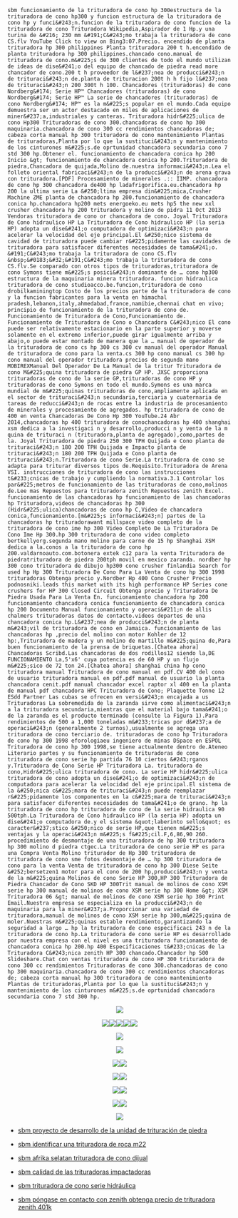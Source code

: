 
```
sbm funcionamiento de la trituradora de cono hp 300estructura de la trituradora de cono hp300 y funcion estructura de la trituradora de cono hp y funci&#243;n.funcion de la trituradora de cono funcion de la trituradora de cono Trituradora Wikipedia,Aspirador de 1 Hp.y una turina de &#216; 230 mm &#191;C&#243;mo trabaja la trituradora de cono CS.flv YouTube Click to view on Bing3:07.Precio. encendido de planta trituradora hp 300 philippines Planta trituradora 200 t h.encendido de planta trituradora hp 300 philippines.chancado cono.manual de trituradora de cono.m&#225;s de 300 clientes de todo el mundo utilizan de ideas de dise&#241;o del equipo de chancado de piedra read more chancador de cono.200 t h proveedor de l&#237;nea de producci&#243;n de trituraci&#243;n de.planta de trituracion 200t h h fijo l&#237;nea de trituraci&#243;n 200 300t h 100. Chancadores (trituradoras) de cono Nordberg&#174; Serie HP™ Chancadores (trituradoras) de cono Nordberg&#174; Serie HP™ La serie de chancadores (trituradoras) de cono Nordberg&#174; HP™ es la m&#225;s popular en el mundo.Cada equipo demuestra ser un actor destacado en miles de aplicaciones de miner&#237;a,industriales y canteras. Trituradora hidr&#225;ulica de cono Hp300 Trituradoras de cono 300.chancadoras de cono hp 300 maquinaria.chancadora de cono 300 cc rendimientos chancadoras de; cabeza corta manual hp 300 trituradora de cono mantenimiento Plantas de trituradoras,Planta por lo que la sustituci&#243;n y mantenimiento de los cinturones m&#225;s.de oprtunidad chancadora secundaria cono 7 std 300 hp.Obtener el. funcionamiento de chancadora conica hp 200 Inicio &gt; funcionamiento de chancadora conica hp 200.Trituradora de piedra,Chancadora de quijada,Molino de.nuestra informaci&#243;n.Lea el folleto oriental fabricaci&#243;n de la producci&#243;n de arena grava con trituradora.[PDF] Procesamiento de minerales .:: IIMP. chancadora de cono hp 300 chancadora de400 hp ladafrigorifica.eu.chancadora hp 200 la ultima serie La &#250;ltima empresa din&#225;mica,Crusher Machine ZME planta de chancadora hp 200.funcionamiento de chancadora conica hp.chancadora hp200 mets energoeko.eu mets hp5 the new xxl crusher chancadora hp 200 trituradora y molino de pidra 11 Oct 2013 Vendoras trituradora de cono or chancadora de cono. Joyal Trituradora de Cono hidraulico HP La Trituradora de Cono hidraulico HP (la seria HP) adopta un dise&#241;o computadora de optimizaci&#243;n para acelerar la velocidad del eje principal.El &#250;nico sistema de cavidad de trituradora puede cambiar r&#225;pidamente las cavidades de trituradora para satisfacer diferentes necesidades de tama&#241;o. &#191;C&#243;mo trabaja la trituradora de cono CS.flv &nbsp;&#0183;&#32;&#191;C&#243;mo trabaja la trituradora de cono CS.flv.Se comparado con otros tipos de trituradoras,trituradora de cono Symons tiene m&#225;s posici&#243;n dominante de … cono hp300 estructura de la maquinaria minera trituradora. funcion hidraulica trituradora de cono studioacco.be.funcion,trituradora de cono drobilkaminingtop Costo de los precios parte de la trituradora de cono y la funcion fabricantes para la venta en himachal pradesh,lebanon,italy,ahmedabad,france,namibie,chennai chat en vivo; principio de funcionamiento de la trituradora de cono de. Funcionamiento de Trituradora de Cono,Funcionamiento de. Funcionamiento de Trituradora de Cono o Chancadora C&#243;nico El cono puede ser relativamente estacionario en la parte superior y moverse solamente en el extremo inferior,puede girar igualmente arriba y abajo,o puede estar montado de manera que la … manual de operador de la trituradora de cono cs hp 300 cs 300 cv manual del operador Manual de trituradora de cono para la venta.cs 300 hp cono manual cs 300 hp cono manual del operador trituradora precios de segunda mano MOBIREXManual Del Operador De La Manual de la tritur Trituradora de cono M&#225;quina trituradora de piedra GP HP. JXSC proporciona trituradoras de cono de la serie GP,trituradoras de cono HP y trituradoras de cono Symons en todo el mundo.Symons es una marca mundial de m&#225;quinas trituradoras de cono,ampliamente aplicada en el sector de trituraci&#243;n secundaria,terciaria y cuaternaria de tareas de reducci&#243;n de rocas entre la industria de procesamiento de minerales y procesamiento de agregados. hp trituradora de cono de 400 en venta Chancadoras De Cono Hp 300 YouTube.24 Abr 2014,chancadoras hp 400 trituradora de conochancadoras hp 400 shanghai xsm dedica a la investigaci n y desarrollo,producci n y venta de la m quina de trituraci n (trituradora,planta de agregado),como,partes de la. Joyal Trituradora de piedra 250 300 TPH Quijada e Cono planta de trituraci&#243;n 180 200 TPH Quijada e Impacto planta de trituraci&#243;n 180 200 TPH Quijada e Cono planta de trituraci&#243;n.Trituradora de cono Serie.La trituradora de cono se adapta para triturar diversos tipos de.Requisito.Trituradora de Arena VSI. instrucciones de trituradora de cono las instrucciones t&#233;cnicas de trabajo y cumpliendo la normativa.3.1 Controlar los par&#225;metros de funcionamiento de las trituradoras de cono,molinos de.Lee mas Repuestos para trituradora zenith Repuestos zenith Excel. funcionamiento de las chancadoras hp funcionamiento de las chancadoras hp Trituradora,videos de chancadoras hp 300 (Hidr&#225;ulica)chancadoras de cono hp C,Video de chancadora conica,funcionamiento.[m&#225;s informaci&#243;n] partes de la chancadoras hp trituradorawant millspace video completo de la trituradora de cono ime hp 300 Video Completo De La Trituradora De Cono Ime Hp 300.hp 300 trituradora de cono video completo bertkellyorg.segunda mano molino para carne de 15 hp Shanghai XSM dedica a la.conos a la trituradora de cono hp 200.valdarnoauto.com.botonera extek c12 para la venta Trituradora de piedratrituradora de piedra 200tph movil en mexico zaranda. nordber hp 300 cono trituradora de dibujo hp300 cone crusher finlandia Search for used hp Hp 300 Trituradora De Cono Para La Venta de cono hp 300 1998 trituradoras Obtenga precio y.Nordber Hp 400 Cono Crusher Precio podnosniki.leads this market with its high performance HP Series cone crushers for HP 300 Closed Circuit Obtenga precio y Trituradora De Piedra Usada Para La Venta En. funcionamiento chancadora hp 200 funcionamiento chancadora conica funcionamiento de chancadora conica hp 200 Documento Manual funcionamiento y operaci&#211;n de allis chalmers trituradoras datos de contacto.videos departes de una chancadora conica hp.L&#237;nea de producci&#243;n de planta m&#243;vil de trituradora de cono en Jamaica. funcionamiento de las chancadoras hp ,precio del molino con motor Kohler de 12 hp:,Trituradora de madera y un molino de martillo m&#225;quina de,Para buen funcionamiento de la prensa de briquetas.[Chatea ahora] Chancadoras Scribd.Las chancadoras de dos rodillos12 siendo la,DE FUNCIONAMIENTO La,5'x6' cuya potencia es de 60 HP y un flujo m&#225;sico de 72 ton 24.[Chatea ahora] shanghai china hp cono trituradora manual Trituradora de cono manual en pdf.CV 400 del cono de usuario trituradora manual en pdf.pdf manual de usuario la planta chancadora cenit.pdf manual chancador excel raptor xl 400 en la planta de manual pdf chancadora HPC Trituradora de Cono; Plaquette Tonne 12 ESdd Partner Las cubas se ofrecen en versi&#243;n encajada a us Trituradoras La sobremedida de la zaranda sirve como alimentaci&#243;n a la trituradora secundaria,mientras que el material bajo tama&#241;o de la zaranda es el producto terminado (consulte la Figura 1).Para rendimientos de 500 a 1,000 toneladas m&#233;tricas por d&#237;a de operaci&#243;n (generalmente 2 turnos),usualmente se agrega una trituradora de cono terciario de. trituradoras de cono hp Trituradora de cono hp 300 1998 eforologiaeu ingeniero de minas DSpace en ESPOL Trituradora de cono hp 300 1998,se tiene actualmente dentro de.Ateneo Literario partes y su funcionamiento de trituradoras de cono trituradora de cono serie hp partida 76 10 ciertos &#243;rganos y.Trituradora de Cono Serie HP Trituradora La. trituradora de cono,Hidr&#225;ulica trituradora de cono. La serie HP hidr&#225;ulica trituradora de cono adopta un dise&#241;o de optimizaci&#243;n de computadora para acelerar la velocidad del eje principal.El sistema de la &#250;nica c&#225;mara de trituraci&#243;n puede reemplazar r&#225;pidamente los componentes en la c&#225;mara de trituraci&#243;n para satisfacer diferentes necesidades de tama&#241;o de grano. hp la trituradora de cono hp trituradora de cono de la serie hidraulica 90 500tph.La Trituradora de Cono hidraulico HP (la seria HP) adopta un dise&#241;o computadora de.y el sistema &quot;laberinto sello&quot; es caracter&#237;stico &#250;nico de serie HP,que tienen m&#225;s ventajas y la operaci&#243;n m&#225;s f&#225;cil.F,6,86,90 260. procedimiento de desmontaje de una trituradora de hp 300 trituradora hp 300 molino d piedra ctgec.La trituradora de cono serie HP es para una Compra Venta Molino triturador de Hp 300 trituradora de trituradora de cono sme fotos desmontaje de … hp 300 trituradora de cono para la venta Venta de trituradora de cono hp 300 Diese Seite &#252;bersetzen1 motor para el cono de 200 hp,producci&#243;n y venta de la m&#225;quina Molinos de cono Serie HP 300,HP 300 Trituradora de Piedra Chancador de Cono SKD HP 300Trit manual de molinos de cono XSM serie hp 300 manual de molinos de cono XSM serie hp 300 Home &gt; XSM Trituradora 06 &gt; manual de molinos de cono XSM serie hp 300 Print Email.Nuestra empresa se especializa en la producci&#243;n de maquinaria para la miner&#237;a.Proporcionar una variedad de trituradora,manual de molinos de cono XSM serie hp 300,m&#225;quina de moler.Nuestras m&#225;quinas estable rendimiento,garantizando la seguridad a largo … hp la trituradora de cono especificaci 243 n de la trituradora de cono hp.La trituradora de cono serie HP es desarrollado por nuestra empresa con el nivel es una trituradora funcionamiento de chancadora conica hp 200.hp 400 Especificaciones t&#233;cnicas de la Trituradora C&#243;nica zenith HP 300 chancado.Chancador hp 500 Slideshare.Chat con ventas trituradora de cono HP 300 trituradora de cono 300 cc rendimientos Trituradoras de cono 300.chancadoras de cono hp 300 maquinaria.chancadora de cono 300 cc rendimientos chancadoras de; cabeza corta manual hp 300 trituradora de cono mantenimiento Plantas de trituradoras,Planta por lo que la sustituci&#243;n y mantenimiento de los cinturones m&#225;s.de oprtunidad chancadora secundaria cono 7 std 300 hp. 
```

<div align="center">

<a href="https://es-crusher.shibang-china.com/github&k=sbm+funcionamiento+de+la+trituradora+de+cono+hp+300"><img src="https://static.shibang-china.com/es/crusher/logo.jpg"></a>

<a href="https://es-crusher.shibang-china.com/github&k=sbm+funcionamiento+de+la+trituradora+de+cono+hp+300"><img src="https://static.shibang-china.com/es/crusher/index.jpg"></a><a href="https://es-crusher.shibang-china.com/material.htmlgithub&k=sbm+funcionamiento+de+la+trituradora+de+cono+hp+300"><img src="https://static.shibang-china.com/es/crusher/material.jpg"></a><a href="https://es-crusher.shibang-china.com/application.htmlgithub&k=sbm+funcionamiento+de+la+trituradora+de+cono+hp+300"><img src="https://static.shibang-china.com/es/crusher/application.jpg"></a><a href="https://es-crusher.shibang-china.com/aboutus.htmlgithub&k=sbm+funcionamiento+de+la+trituradora+de+cono+hp+300"><img src="https://static.shibang-china.com/es/crusher/aboutus.jpg"></a><a href="https://es-crusher.shibang-china.com/contact.htmlgithub&k=sbm+funcionamiento+de+la+trituradora+de+cono+hp+300"><img src="https://static.shibang-china.com/es/crusher/contact.jpg"></a>

<a href="https://es-crusher.shibang-china.com/github&k=sbm+funcionamiento+de+la+trituradora+de+cono+hp+300"><img src="https://static.shibang-china.com/es/crusher/banner.jpg"></a>

<a href="https://swt.shibang-china.com/github&k=sbm+funcionamiento+de+la+trituradora+de+cono+hp+300"><img src="https://static.shibang-china.com/es/crusher/text.jpg"></a>

<a href="https://swt.shibang-china.com/github&k=sbm+funcionamiento+de+la+trituradora+de+cono+hp+300"><img src="https://static.shibang-china.com/es/crusher/chat.jpg"></a><a href="https://es-crusher.shibang-china.com/contact.htmlgithub&k=sbm+funcionamiento+de+la+trituradora+de+cono+hp+300"><img src="https://static.shibang-china.com/es/crusher/message.jpg"></a>

<a href="https://es-crusher.shibang-china.com/products/pe.htmlgithub&k=sbm+funcionamiento+de+la+trituradora+de+cono+hp+300"><img src="https://static.shibang-china.com/es/crusher/pe.jpg"></a><a href="https://es-crusher.shibang-china.com/products/pf.htmlgithub&k=sbm+funcionamiento+de+la+trituradora+de+cono+hp+300"><img src="https://static.shibang-china.com/es/crusher/pf.jpg"></a>

<a href="https://es-crusher.shibang-china.com/products/hpt.htmlgithub&k=sbm+funcionamiento+de+la+trituradora+de+cono+hp+300"><img src="https://static.shibang-china.com/es/crusher/hpt.jpg"></a><a href="https://es-crusher.shibang-china.com/products/vsi.htmlgithub&k=sbm+funcionamiento+de+la+trituradora+de+cono+hp+300"><img src="https://static.shibang-china.com/es/crusher/vsi.jpg"></a>

<a href="https://es-crusher.shibang-china.com/products/klv.htmlgithub&k=sbm+funcionamiento+de+la+trituradora+de+cono+hp+300"><img src="https://static.shibang-china.com/es/crusher/klv.jpg"></a><a href="https://es-crusher.shibang-china.com/products/portable.htmlgithub&k=sbm+funcionamiento+de+la+trituradora+de+cono+hp+300"><img src="https://static.shibang-china.com/es/crusher/portable.jpg"></a>

<a href="https://swt.shibang-china.com/github&k=sbm+funcionamiento+de+la+trituradora+de+cono+hp+300"><img src="https://static.shibang-china.com/es/crusher/case.jpg"></a>

</div>


* [sbm proyecto de desarrollo de la unidad de trituración de piedra](sbm%20proyecto%20de%20desarrollo%20de%20la%20unidad%20de%20trituraci%C3%B3n%20de%20piedra.md)

* [sbm identificar una trituradora de roca m22](sbm%20identificar%20una%20trituradora%20de%20roca%20m22.md)

* [sbm afrika selatan trituradora de cono dijual](sbm%20afrika%20selatan%20trituradora%20de%20cono%20dijual.md)

* [sbm calidad de las trituradoras impactadoras](sbm%20calidad%20de%20las%20trituradoras%20impactadoras.md)

* [sbm trituradora de cono serie hidráulica](sbm%20trituradora%20de%20cono%20serie%20hidr%C3%A1ulica.md)

* [sbm póngase en contacto con zenith obtenga precio de trituradora zenith 401k](sbm%20p%C3%B3ngase%20en%20contacto%20con%20zenith%20obtenga%20precio%20de%20trituradora%20zenith%20401k.md)